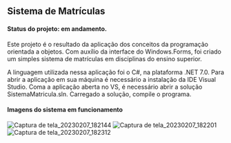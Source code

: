 ## Sistema de Matrículas
#### Status do projeto: em andamento.

Este projeto é o resultado da aplicação dos conceitos da programação orientada a objetos. Com auxílio da interface do Windows.Forms, foi criado um simples sistema de matrículas em disciplinas do ensino superior. 

A linguagem utilizada nessa aplicação foi o C#, na plataforma .NET 7.0.
Para abrir a aplicação em sua máquina é necessário a instalação da IDE Visual Studio. Coma a aplicação aberta no VS, é necessário abrir a solução SistemaMatricula.sln. Carregado a solução, compile o programa.

#### Imagens do sistema em funcionamento
![Captura de tela_20230207_182144](https://user-images.githubusercontent.com/72532673/217396815-b9dc711c-95b8-44d8-9330-6c34057ce149.png)
![Captura de tela_20230207_182201](https://user-images.githubusercontent.com/72532673/217396817-8ebc46ce-f5df-49ae-9d18-d74b17cd091e.png)
![Captura de tela_20230207_182312](https://user-images.githubusercontent.com/72532673/217396818-8bd07649-e941-40c1-a6f2-d5e6c7056a42.png)
